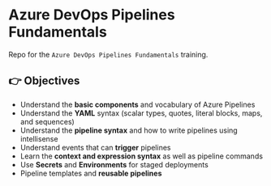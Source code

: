 # Azure DevOps Pipelines Fundamentals

Repo for the `Azure DevOps Pipelines Fundamentals` training.

## 👉 Objectives

- Understand the __basic components__ and vocabulary of Azure Pipelines
- Understand the __YAML__ syntax (scalar types, quotes, literal blocks, maps, and sequences)
- Understand the __pipeline syntax__ and how to write pipelines using intellisense
- Understand events that can __trigger__ pipelines
- Learn the __context and expression syntax__ as well as pipeline commands
- Use __Secrets__ and __Environments__ for staged deployments
- Pipeline templates and __reusable pipelines__
